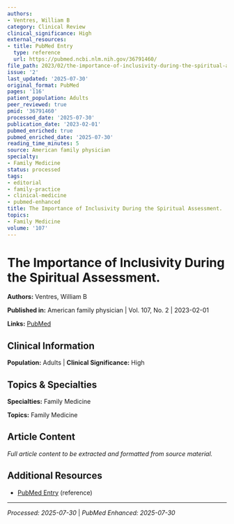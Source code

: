 ```yaml
---
authors:
- Ventres, William B
category: Clinical Review
clinical_significance: High
external_resources:
- title: PubMed Entry
  type: reference
  url: https://pubmed.ncbi.nlm.nih.gov/36791460/
file_path: 2023/02/the-importance-of-inclusivity-during-the-spiritual-assessmen.md
issue: '2'
last_updated: '2025-07-30'
original_format: PubMed
pages: '116'
patient_population: Adults
peer_reviewed: true
pmid: '36791460'
processed_date: '2025-07-30'
publication_date: '2023-02-01'
pubmed_enriched: true
pubmed_enriched_date: '2025-07-30'
reading_time_minutes: 5
source: American family physician
specialty:
- Family Medicine
status: processed
tags:
- editorial
- family-practice
- clinical-medicine
- pubmed-enhanced
title: The Importance of Inclusivity During the Spiritual Assessment.
topics:
- Family Medicine
volume: '107'
---
```


# The Importance of Inclusivity During the Spiritual Assessment.

**Authors:** Ventres, William B

**Published in:** American family physician | Vol. 107, No. 2 | 2023-02-01

**Links:** [PubMed](https://pubmed.ncbi.nlm.nih.gov/36791460/)

## Clinical Information

**Population:** Adults | **Clinical Significance:** High

## Topics & Specialties

**Specialties:** Family Medicine

**Topics:** Family Medicine

## Article Content

*Full article content to be extracted and formatted from source material.*

## Additional Resources

- [PubMed Entry](https://pubmed.ncbi.nlm.nih.gov/36791460/) (reference)

---

*Processed: 2025-07-30* | *PubMed Enhanced: 2025-07-30*
